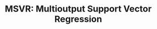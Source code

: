 ---
title: "MSVR: Multioutput Support Vector Regression"
img: "svm_map.webp"
image_alt: "MSVR Image"
link: "https://huggingface.co/datasets/isp-uv-es/Web_site_legacy/resolve/main/code/soft_regression/msvr-2-1.zip"
description: |
  M-SVR extends the single-output SVR by considering nonlinear relations between features and among the output variables, which are typically inter-dependent.
references:
  - "Multioutput support vector regression for remote sensing biophysical parameter estimation. Tuia, D., Verrelst, J., Alonso, L., Perez-Cruz, F., and Camps-Valls, G. IEEE Geoscience and Remote Sensing Letters, 8(4):804-808, 2011."
---